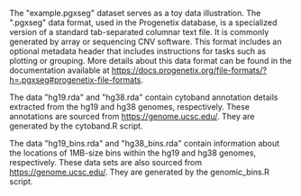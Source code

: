 The "example.pgxseg" dataset serves as a toy data illustration. The ".pgxseg" data format, used in the Progenetix database, is a specialized version of a standard tab-separated columnar text file. It is commonly generated by array or sequencing CNV software. This format includes an optional metadata header that includes instructions for tasks such as plotting or grouping. More details about this data format can be found in the documentation available at https://docs.progenetix.org/file-formats/?h=.pgxseg#progenetix-file-formats.

The data "hg19.rda" and "hg38.rda" contain cytoband annotation details extracted from the hg19 and hg38 genomes, respectively. These annotations are sourced from https://genome.ucsc.edu/. They are generated by the cytoband.R script.

The data "hg19_bins.rda" and "hg38_bins.rda" contain information about the locations of 1MB-size bins within the hg19 and hg38 genomes, respectively. These data sets are also sourced from https://genome.ucsc.edu/. They are generated by the genomic_bins.R script.